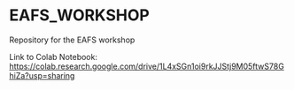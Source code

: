 # EAFS_WORKSHOP

Repository for the EAFS workshop

Link to Colab Notebook:
https://colab.research.google.com/drive/1L4xSGn1oi9rkJJStj9M05ftwS78GhiZa?usp=sharing
